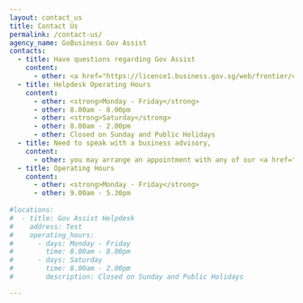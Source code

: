 ```yaml
---
layout: contact_us
title: Contact Us
permalink: /contact-us/
agency_name: GoBusiness Gov Assist
contacts:
  - title: Have questions regarding Gov Assist
    content:
      - other: <a href="https://licence1.business.gov.sg/web/frontier/contact-us" target="_blank"style="color:#037e8a">Contact Helpdesk</a>
  - title: Helpdesk Operating Hours
    content:
      - other: <strong>Monday - Friday</strong>
      - other: 8.00am - 8.00pm
      - other: <strong>Saturday</strong>
      - other: 8.00am - 2.00pm
      - other: Closed on Sunday and Public Holidays
  - title: Need to speak with a business advisory, 
    content:
      - other: you may arrange an appointment with any of our <a href="https://www.enterprisesg.gov.sg/contact/overview" target="_blank"style="color:#037e8a">SME Centres</a>
  - title: Operating Hours
    content:
      - other: <strong>Monday - Friday</strong>
      - other: 9.00am - 5.30pm
      
#locations:
#  - title: Gov Assist Helpdesk
#    address: Test
#    operating_hours:
#      - days: Monday - Friday
#        time: 8.00am - 8.00pm
#      - days: Saturday
#        time: 8.00am - 2.00pm
#        description: Closed on Sunday and Public Holidays

---
```


